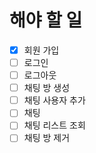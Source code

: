 # 해야 할 일
- [x] 회원 가입
- [ ] 로그인
- [ ] 로그아웃
- [ ] 채팅 방 생성
- [ ] 채팅 사용자 추가
- [ ] 채팅
- [ ] 채팅 리스트 조회
- [ ] 채팅 방 제거
